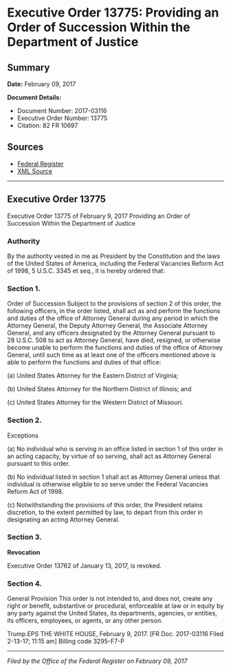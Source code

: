 # Executive Order 13775: Providing an Order of Succession Within the Department of Justice

## Summary

**Date:** February 09, 2017

**Document Details:**
- Document Number: 2017-03116
- Executive Order Number: 13775
- Citation: 82 FR 10697

## Sources
- [Federal Register](https://www.federalregister.gov/documents/2017/02/14/2017-03116/providing-an-order-of-succession-within-the-department-of-justice)
- [XML Source](https://www.federalregister.gov/documents/full_text/xml/2017/02/14/2017-03116.xml)

---

## Executive Order 13775

Executive Order 13775 of February 9, 2017
Providing an Order of Succession Within the Department of Justice
### Authority

By the authority vested in me as President by the Constitution and the laws of the United States of America, including the Federal Vacancies Reform Act of 1998, 5 U.S.C. 3345 
et seq.,
it is hereby ordered that:
### Section 1.

Order of Succession
Subject to the provisions of section 2 of this order, the following officers, in the order listed, shall act as and perform the functions and duties of the office of Attorney General during any period in which the Attorney General, the Deputy Attorney General, the Associate Attorney General, and any officers designated by the Attorney General pursuant to 28 U.S.C. 508 to act as Attorney General, have died, resigned, or otherwise become unable to perform the functions and duties of the office of Attorney General, until such time as at least one of the officers mentioned above is able to perform the functions and duties of that office:

(a) United States Attorney for the Eastern District of Virginia;

(b) United States Attorney for the Northern District of Illinois; and

(c) United States Attorney for the Western District of Missouri.
### Section 2.

Exceptions

(a) No individual who is serving in an office listed in section 1 of this order in an acting capacity, by virtue of so serving, shall act as Attorney General pursuant to this order.

(b) No individual listed in section 1 shall act as Attorney General unless that individual is otherwise eligible to so serve under the Federal Vacancies Reform Act of 1998.

(c) Notwithstanding the provisions of this order, the President retains discretion, to the extent permitted by law, to depart from this order in designating an acting Attorney General.
### Section 3.

**Revocation**

Executive Order 13762 of January 13, 2017, is revoked.
### Section 4.

General Provision
This order is not intended to, and does not, create any right or benefit, substantive or procedural, enforceable at law or in equity by any party against the United States, its departments, agencies, or entities, its officers, employees, or agents, or any other person.

Trump.EPS
THE WHITE HOUSE,
February 9, 2017.
[FR Doc. 2017-03116 
Filed 2-13-17; 11:15 am]
Billing code 3295-F7-P

---

*Filed by the Office of the Federal Register on February 09, 2017*
